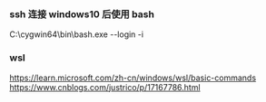 ### ssh 连接 windows10 后使用  bash
<p>C:\cygwin64\bin\bash.exe --login -i</p>

### wsl

<https://learn.microsoft.com/zh-cn/windows/wsl/basic-commands>  
<https://www.cnblogs.com/justrico/p/17167786.html>  
 


